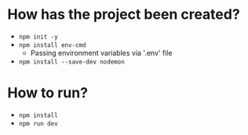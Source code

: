 # How has the project been created?
* `npm init -y`
* `npm install env-cmd`
  * Passing environment variables via '.env' file 
* `npm install --save-dev nodemon`

# How to run?
* `npm install`
* `npm run dev`

